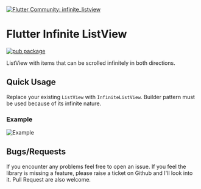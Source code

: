 
[![Flutter Community: infinite_listview](https://fluttercommunity.dev/_github/header/infinite_listview?v1.0.1+1)](https://github.com/fluttercommunity/community)

# Flutter Infinite ListView

[![pub package](https://img.shields.io/pub/v/infinite_listview.svg)](https://pub.dartlang.org/packages/infinite_listview)

ListView with items that can be scrolled infinitely in both directions.

## Quick Usage

Replace your existing `ListView` with `InfiniteListView`. Builder pattern must be used because of its infinite nature.

### Example
![Example](https://github.com/fluttercommunity/flutter_infinite_listview/raw/readme/example.gif)

## Bugs/Requests
If you encounter any problems feel free to open an issue. If you feel the library is
missing a feature, please raise a ticket on Github and I'll look into it.
Pull Request are also welcome.
